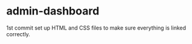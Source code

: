 # admin-dashboard

1st commit set up HTML and CSS files to make sure everything is linked correctly.
